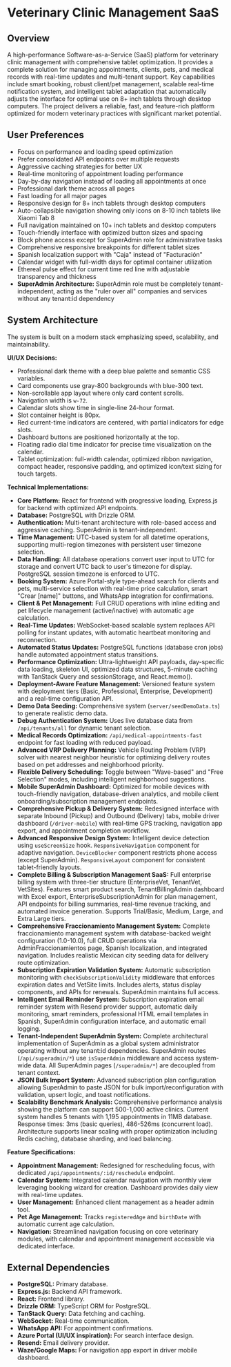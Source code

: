 # Veterinary Clinic Management SaaS

## Overview
A high-performance Software-as-a-Service (SaaS) platform for veterinary clinic management with comprehensive tablet optimization. It provides a complete solution for managing appointments, clients, pets, and medical records with real-time updates and multi-tenant support. Key capabilities include smart booking, robust client/pet management, scalable real-time notification system, and intelligent tablet adaptation that automatically adjusts the interface for optimal use on 8+ inch tablets through desktop computers. The project delivers a reliable, fast, and feature-rich platform optimized for modern veterinary practices with significant market potential.

## User Preferences
- Focus on performance and loading speed optimization
- Prefer consolidated API endpoints over multiple requests
- Aggressive caching strategies for better UX
- Real-time monitoring of appointment loading performance
- Day-by-day navigation instead of loading all appointments at once
- Professional dark theme across all pages
- Fast loading for all major pages
- Responsive design for 8+ inch tablets through desktop computers
- Auto-collapsible navigation showing only icons on 8-10 inch tablets like Xiaomi Tab 8
- Full navigation maintained on 10+ inch tablets and desktop computers
- Touch-friendly interface with optimized button sizes and spacing
- Block phone access except for SuperAdmin role for administrative tasks
- Comprehensive responsive breakpoints for different tablet sizes
- Spanish localization support with "Caja" instead of "Facturación"
- Calendar widget with full-width days for optimal container utilization
- Ethereal pulse effect for current time red line with adjustable transparency and thickness
- **SuperAdmin Architecture:** SuperAdmin role must be completely tenant-independent, acting as the "ruler over all" companies and services without any tenant:id dependency

## System Architecture
The system is built on a modern stack emphasizing speed, scalability, and maintainability.

**UI/UX Decisions:**
- Professional dark theme with a deep blue palette and semantic CSS variables.
- Card components use gray-800 backgrounds with blue-300 text.
- Non-scrollable app layout where only card content scrolls.
- Navigation width is `w-72`.
- Calendar slots show time in single-line 24-hour format.
- Slot container height is 80px.
- Red current-time indicators are centered, with partial indicators for edge slots.
- Dashboard buttons are positioned horizontally at the top.
- Floating radio dial time indicator for precise time visualization on the calendar.
- Tablet optimization: full-width calendar, optimized ribbon navigation, compact header, responsive padding, and optimized icon/text sizing for touch targets.

**Technical Implementations:**
- **Core Platform:** React for frontend with progressive loading, Express.js for backend with optimized API endpoints.
- **Database:** PostgreSQL with Drizzle ORM.
- **Authentication:** Multi-tenant architecture with role-based access and aggressive caching. SuperAdmin is tenant-independent.
- **Time Management:** UTC-based system for all datetime operations, supporting multi-region timezones with persistent user timezone selection.
- **Data Handling:** All database operations convert user input to UTC for storage and convert UTC back to user's timezone for display. PostgreSQL session timezone is enforced to UTC.
- **Booking System:** Azure Portal-style type-ahead search for clients and pets, multi-service selection with real-time price calculation, smart "Crear [name]" buttons, and WhatsApp integration for confirmations.
- **Client & Pet Management:** Full CRUD operations with inline editing and pet lifecycle management (active/inactive) with automatic age calculation.
- **Real-Time Updates:** WebSocket-based scalable system replaces API polling for instant updates, with automatic heartbeat monitoring and reconnection.
- **Automated Status Updates:** PostgreSQL functions (database cron jobs) handle automated appointment status transitions.
- **Performance Optimization:** Ultra-lightweight API payloads, day-specific data loading, skeleton UI, optimized data structures, 5-minute caching with TanStack Query and sessionStorage, and React.memo().
- **Deployment-Aware Feature Management:** Versioned feature system with deployment tiers (Basic, Professional, Enterprise, Development) and a real-time configuration API.
- **Demo Data Seeding:** Comprehensive system (`server/seedDemoData.ts`) to generate realistic demo data.
- **Debug Authentication System:** Uses live database data from `/api/tenants/all` for dynamic tenant selection.
- **Medical Records Optimization:** `/api/medical-appointments-fast` endpoint for fast loading with reduced payload.
- **Advanced VRP Delivery Planning:** Vehicle Routing Problem (VRP) solver with nearest neighbor heuristic for optimizing delivery routes based on pet addresses and neighborhood priority.
- **Flexible Delivery Scheduling:** Toggle between "Wave-based" and "Free Selection" modes, including intelligent neighborhood suggestions.
- **Mobile SuperAdmin Dashboard:** Optimized for mobile devices with touch-friendly navigation, database-driven analytics, and mobile client onboarding/subscription management endpoints.
- **Comprehensive Pickup & Delivery System:** Redesigned interface with separate Inbound (Pickup) and Outbound (Delivery) tabs, mobile driver dashboard (`/driver-mobile`) with real-time GPS tracking, navigation app export, and appointment completion workflow.
- **Advanced Responsive Design System:** Intelligent device detection using `useScreenSize` hook. `ResponsiveNavigation` component for adaptive navigation. `DeviceBlocker` component restricts phone access (except SuperAdmin). `ResponsiveLayout` component for consistent tablet-friendly layouts.
- **Complete Billing & Subscription Management SaaS:** Full enterprise billing system with three-tier structure (EnterpriseVet, TenantVet, VetSites). Features smart product search, TenantBillingAdmin dashboard with Excel export, EnterpriseSubscriptionAdmin for plan management, API endpoints for billing summaries, real-time revenue tracking, and automated invoice generation. Supports Trial/Basic, Medium, Large, and Extra Large tiers.
- **Comprehensive Fraccionamiento Management System:** Complete fraccionamiento management system with database-backed weight configuration (1.0-10.0), full CRUD operations via AdminFraccionamientos page, Spanish localization, and integrated navigation. Includes realistic Mexican city seeding data for delivery route optimization.
- **Subscription Expiration Validation System:** Automatic subscription monitoring with `checkSubscriptionValidity` middleware that enforces expiration dates and VetSite limits. Includes alerts, status display components, and APIs for renewals. SuperAdmin maintains full access.
- **Intelligent Email Reminder System:** Subscription expiration email reminder system with Resend provider support, automatic daily monitoring, smart reminders, professional HTML email templates in Spanish, SuperAdmin configuration interface, and automatic email logging.
- **Tenant-Independent SuperAdmin System:** Complete architectural implementation of SuperAdmin as a global system administrator operating without any tenant:id dependencies. SuperAdmin routes (`/api/superadmin/*`) use `isSuperAdmin` middleware and access system-wide data. All SuperAdmin pages (`/superadmin/*`) are decoupled from tenant context.
- **JSON Bulk Import System:** Advanced subscription plan configuration allowing SuperAdmin to paste JSON for bulk import/reconfiguration with validation, upsert logic, and toast notifications.
- **Scalability Benchmark Analysis:** Comprehensive performance analysis showing the platform can support 500-1,000 active clinics. Current system handles 5 tenants with 1,195 appointments in 11MB database. Response times: 3ms (basic queries), 486-526ms (concurrent load). Architecture supports linear scaling with proper optimization including Redis caching, database sharding, and load balancing.

**Feature Specifications:**
- **Appointment Management:** Redesigned for rescheduling focus, with dedicated `/api/appointments/:id/reschedule` endpoint.
- **Calendar System:** Integrated calendar navigation with monthly view leveraging booking wizard for creation. Dashboard provides daily view with real-time updates.
- **User Management:** Enhanced client management as a header admin tool.
- **Pet Age Management:** Tracks `registeredAge` and `birthDate` with automatic current age calculation.
- **Navigation:** Streamlined navigation focusing on core veterinary modules, with calendar and appointment management accessible via dedicated interface.

## External Dependencies
- **PostgreSQL:** Primary database.
- **Express.js:** Backend API framework.
- **React:** Frontend library.
- **Drizzle ORM:** TypeScript ORM for PostgreSQL.
- **TanStack Query:** Data fetching and caching.
- **WebSocket:** Real-time communication.
- **WhatsApp API:** For appointment confirmations.
- **Azure Portal (UI/UX inspiration):** For search interface design.
- **Resend:** Email delivery provider.
- **Waze/Google Maps:** For navigation app export in driver mobile dashboard.